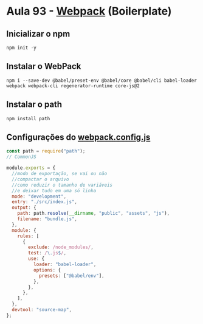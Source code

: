 # Aula 93 - [Webpack](https://webpack.js.org) \(Boilerplate\)

## Inicializar o npm

`npm init -y`

## Instalar o WebPack

`npm i --save-dev @babel/preset-env @babel/core @babel/cli babel-loader webpack webpack-cli regenerator-runtime core-js@2`

## Instalar o path

`npm install path`

## Configurações do [webpack.config.js](webpack.config.js)

```js
const path = require("path");
// CommonJS

module.exports = {
  //modo de exportação, se vai ou não
  //compactar o arquivo
  //como reduzir o tamanho de variáveis
  //e deixar tudo em uma só linha
  mode: "development",
  entry: "./src/index.js",
  output: {
    path: path.resolve(__dirname, "public", "assets", "js"),
    filename: "bundle.js",
  },
  module: {
    rules: [
      {
        exclude: /node_modules/,
        test: /\.js$/,
        use: {
          loader: "babel-loader",
          options: {
            presets: ["@babel/env"],
          },
        },
      },
    ],
  },
  devtool: "source-map",
};
```
